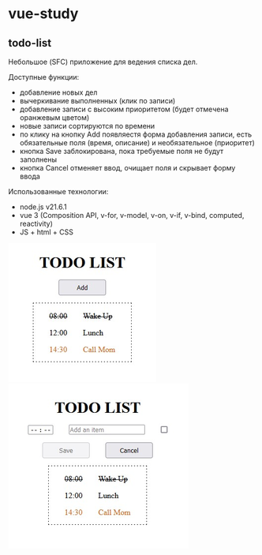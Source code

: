# vue-study

## todo-list

Небольшое (SFC) приложение для ведения списка дел.  

Доступные функции:
- добавление новых дел
- вычеркивание выполненных (клик по записи)
- добавление записи с высоким приоритетом (будет отмечена оранжевым цветом)
- новые записи сортируются по времени
- по клику на кнопку Add появляестя форма добавления записи, есть обязательные поля (время, описание) и необязательное (приоритет)
- кнопка Save заблокирована, пока требуемые поля не будут заполнены
- кнопка Cancel отменяет ввод, очищает поля и скрывает форму ввода

Использованные технологии:
- node.js v21.6.1
- vue 3 (Composition API, v-for, v-model, v-on, v-if, v-bind, computed, reactivity)
- JS + html + CSS

![todo-list-scr-1](/readme-images/todo-list-scr-1.jpg?raw=true "todo-list-scr-1")
![todo-list-scr-2](/readme-images/todo-list-scr-2.jpg?raw=true "todo-list-scr-2")